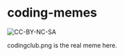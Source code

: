 # coding-memes
![CC-BY-NC-SA](https://upload.wikimedia.org/wikipedia/commons/1/12/Cc-by-nc-sa_icon.svg)

codingclub.png is the real meme here. 
